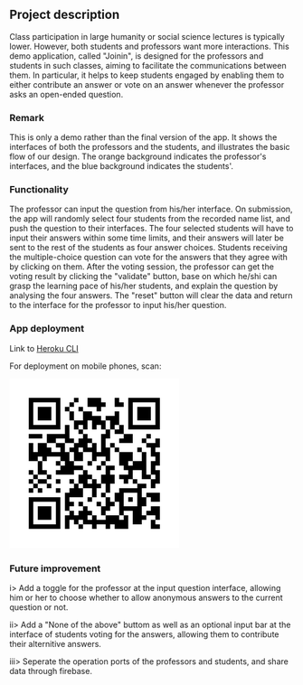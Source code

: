 ## Project description

Class participation in large humanity or social science lectures is typically lower. However, both students and professors want more interactions. This demo application, called "Joinin", is designed for the professors and students in such classes, aiming to facilitate the communications between them. In particular, it helps to keep students engaged by enabling them to either contribute an answer or vote on an answer whenever the professor asks an open-ended question.

### Remark

This is only a demo rather than the final version of the app. It shows the interfaces of both the professors and the students, and illustrates the basic flow of our design. The orange background indicates the professor's interfaces, and the blue background indicates the students'. 

### Functionality

The professor can input the question from his/her interface. On submission, the app will randomly select four students from the recorded name list, and push the question to their interfaces. The four selected students will have to input their answers within some time limits, and their answers will later be sent to the rest of the students as four answer choices. Students receiving the multiple-choice question can vote for the answers that they agree with by clicking on them. After the voting session, the professor can get the voting result by clicking the "validate" button, base on which he/shi can grasp the learning pace of his/her students, and explain the question by analysing the four answers. The "reset" button will clear the data and return to the interface for the professor to input his/her question.

### App deployment

Link to [Heroku CLI](https://joinin-socrates.herokuapp.com)

For deployment on mobile phones, scan: 

![QR code](Joinin.png) 

### Future improvement

i> Add a toggle for the professor at the input question interface, allowing him or her to choose whether to allow anonymous answers to the current question or not.

ii> Add a "None of the above" buttom as well as an optional input bar at the interface of students voting for the answers, allowing them to contribute their alternitive answers.

iii> Seperate the operation ports of the professors and students, and share data through firebase.


